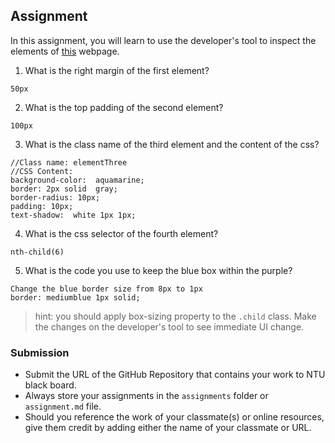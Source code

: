 ## Assignment

In this assignment, you will learn to use the developer's tool to inspect the elements of [this](https://nznznh.csb.app/) webpage.

1. What is the right margin of the first element? 
```
50px
```

2. What is the top padding of the second element?
```
100px
```

3. What is the class name of the third element and the content of the css?
```
//Class name: elementThree
//CSS Content:
background-color:  aquamarine;
border: 2px solid  gray;
border-radius: 10px;
padding: 10px;
text-shadow:  white 1px 1px;
```

4. What is the css selector of the fourth element?
```
nth-child(6)
```

5. What is the code you use to keep the blue box within the purple?
```
Change the blue border size from 8px to 1px
border: mediumblue 1px solid;
```

> hint: you should apply box-sizing property to the `.child` class. Make the changes on the developer's tool to see immediate UI change.



### Submission 

- Submit the URL of the GitHub Repository that contains your work to NTU black board.
- Always store your assignments in the `assignments` folder or `assignment.md` file.
- Should you reference the work of your classmate(s) or online resources, give them credit by adding either the name of your classmate or URL. 
